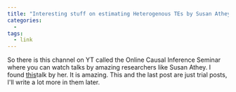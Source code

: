 ```yaml
---
title: "Interesting stuff on estimating Heterogenous TEs by Susan Athey"
categories:
  - 
tags:
  - link
---
```

So there is this channel on YT called the Online Causal Inference Seminar where you can watch talks by amazing researchers like Susan Athey. I found [this](https://www.youtube.com/watch?v=iik25wqIuFo)talk by her. It is amazing. This and the last post are just trial posts, I'll write a lot more in them later.
